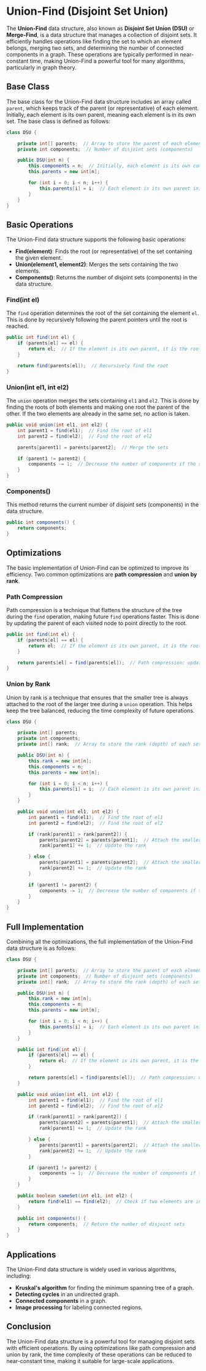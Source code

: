 # Union-Find (Disjoint Set Union)

The **Union-Find** data structure, also known as **Disjoint Set Union (DSU)** or **Merge-Find**, is a data structure that manages a collection of disjoint sets. It efficiently handles operations like finding the set to which an element belongs, merging two sets, and determining the number of connected components in a graph. These operations are typically performed in near-constant time, making Union-Find a powerful tool for many algorithms, particularly in graph theory.

## Base Class

The base class for the Union-Find data structure includes an array called `parent`, which keeps track of the parent (or representative) of each element. Initially, each element is its own parent, meaning each element is in its own set. The base class is defined as follows:

```Java
class DSU {

    private int[] parents;  // Array to store the parent of each element
    private int components;  // Number of disjoint sets (components)

    public DSU(int n) {
        this.components = n;  // Initially, each element is its own component
        this.parents = new int[n];

        for (int i = 0; i < n; i++) {
            this.parents[i] = i;  // Each element is its own parent initially
        }
    }
}
```

## Basic Operations

The Union-Find data structure supports the following basic operations:

- **Find(element)**: Finds the root (or representative) of the set containing the given element.
- **Union(element1, element2)**: Merges the sets containing the two elements.
- **Components()**: Returns the number of disjoint sets (components) in the data structure.

### Find(int el)

The `find` operation determines the root of the set containing the element `el`. This is done by recursively following the parent pointers until the root is reached.

```Java
public int find(int el) {
    if (parents[el] == el) {
        return el;  // If the element is its own parent, it is the root
    }

    return find(parents[el]);  // Recursively find the root
}
```

### Union(int el1, int el2)

The `union` operation merges the sets containing `el1` and `el2`. This is done by finding the roots of both elements and making one root the parent of the other. If the two elements are already in the same set, no action is taken.

```Java
public void union(int el1, int el2) {
    int parent1 = find(el1);  // Find the root of el1
    int parent2 = find(el2);  // Find the root of el2

    parents[parent1] = parents[parent2];  // Merge the sets

    if (parent1 != parent2) {
        components -= 1;  // Decrease the number of components if the sets were different
    }
}
```

### Components()

This method returns the current number of disjoint sets (components) in the data structure.

```Java
public int components() {
    return components;
}
```

## Optimizations

The basic implementation of Union-Find can be optimized to improve its efficiency. Two common optimizations are **path compression** and **union by rank**.

### Path Compression

Path compression is a technique that flattens the structure of the tree during the `find` operation, making future `find` operations faster. This is done by updating the parent of each visited node to point directly to the root.

```Java
public int find(int el) {
    if (parents[el] == el) {
        return el;  // If the element is its own parent, it is the root
    }

    return parents[el] = find(parents[el]);  // Path compression: update parent to root
}
```

### Union by Rank

Union by rank is a technique that ensures that the smaller tree is always attached to the root of the larger tree during a `union` operation. This helps keep the tree balanced, reducing the time complexity of future operations.

```Java
class DSU {

    private int[] parents;
    private int components;
    private int[] rank;  // Array to store the rank (depth) of each set

    public DSU(int n) {
        this.rank = new int[n];
        this.components = n;
        this.parents = new int[n];

        for (int i = 0; i < n; i++) {
            this.parents[i] = i;  // Each element is its own parent initially
        }
    }

    public void union(int el1, int el2) {
        int parent1 = find(el1);  // Find the root of el1
        int parent2 = find(el2);  // Find the root of el2

        if (rank[parent1] > rank[parent2]) {
            parents[parent2] = parents[parent1];  // Attach the smaller tree to the larger one
            rank[parent1] += 1;  // Update the rank

        } else {
            parents[parent1] = parents[parent2];  // Attach the smaller tree to the larger one
            rank[parent2] += 1;  // Update the rank
        }

        if (parent1 != parent2) {
            components -= 1;  // Decrease the number of components if the sets were different
        }
    }
}
```

## Full Implementation

Combining all the optimizations, the full implementation of the Union-Find data structure is as follows:

```Java
class DSU {

    private int[] parents;  // Array to store the parent of each element
    private int components;  // Number of disjoint sets (components)
    private int[] rank;  // Array to store the rank (depth) of each set

    public DSU(int n) {
        this.rank = new int[n];
        this.components = n;
        this.parents = new int[n];

        for (int i = 0; i < n; i++) {
            this.parents[i] = i;  // Each element is its own parent initially
        }
    }

    public int find(int el) {
        if (parents[el] == el) {
            return el;  // If the element is its own parent, it is the root
        }

        return parents[el] = find(parents[el]);  // Path compression: update parent to root
    }

    public void union(int el1, int el2) {
        int parent1 = find(el1);  // Find the root of el1
        int parent2 = find(el2);  // Find the root of el2

        if (rank[parent1] > rank[parent2]) {
            parents[parent2] = parents[parent1];  // Attach the smaller tree to the larger one
            rank[parent1] += 1;  // Update the rank

        } else {
            parents[parent1] = parents[parent2];  // Attach the smaller tree to the larger one
            rank[parent2] += 1;  // Update the rank
        }

        if (parent1 != parent2) {
            components -= 1;  // Decrease the number of components if the sets were different
        }
    }

    public boolean sameSet(int el1, int el2) {
        return find(el1) == find(el2);  // Check if two elements are in the same set
    }

    public int components() {
        return components;  // Return the number of disjoint sets
    }
}
```

## Applications

The Union-Find data structure is widely used in various algorithms, including:

- **Kruskal's algorithm** for finding the minimum spanning tree of a graph.
- **Detecting cycles** in an undirected graph.
- **Connected components** in a graph.
- **Image processing** for labeling connected regions.

## Conclusion

The Union-Find data structure is a powerful tool for managing disjoint sets with efficient operations. By using optimizations like path compression and union by rank, the time complexity of these operations can be reduced to near-constant time, making it suitable for large-scale applications.
